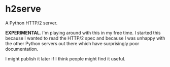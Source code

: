 # h2serve

A Python HTTP/2 server.

**EXPERIMENTAL**. I'm playing around with this in my free time. I started this
because I wanted to read the HTTP/2 spec and because I was unhappy with the
other Python servers out there which have surprisingly poor documentation.

I might publish it later if I think people might find it useful.
